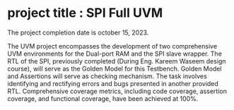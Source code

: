 # project title : SPI Full UVM
The project completion date is october 15, 2023.

The UVM project encompasses the development of two comprehensive UVM environments for the Dual-port RAM and the SPI slave wrapper.
The RTL of the SPI, previously completed (During Eng. Kareem Waseem design course), will serve as the Golden Model for this Testbench.
Golden Model and Assertions will serve as checking mechanism.
The task involves identifying and rectifying errors and bugs presented in another provided RTL.
Comprehensive coverage metrics, including code coverage, assertion coverage, and functional coverage, have been achieved at 100%.

